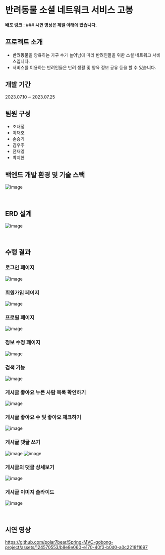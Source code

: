 # 반려동물 소셜 네트워크 서비스 고봉

**배포 링크** : ###
**시연 영상은 제일 아래에 있습니다.**

## 프로젝트 소개
- 반려동물을 양육하는 가구 수가 늘어남에 따라 반려인들을 위한 소셜 네트워크 서비스입니다.
- 서비스를 이용하는 반려인들은 반려 생활 및 양육 정보 공유 등을 할 수 있습니다.

## 개발 기간
2023.07.10 ~ 2023.07.25

## 팀원 구성
- 조태정
- 이재호
- 손승기
- 김우주
- 전재영
- 박지현

## 백엔드 개발 환경 및 기술 스택

![image](https://github.com/polar7bear/Spring-MVC-gobong-project/assets/124570553/217861fc-15b8-4495-a7a4-95e88f254adf)


<br>

## ERD 설계
![image](https://github.com/polar7bear/Spring-MVC-gobong-project/assets/124570553/fa614e37-7017-4f4b-becb-2595a8607d4d)




<br>

## 수행 결과

### 로그인 페이지
![image](https://github.com/polar7bear/Spring-MVC-gobong-project/assets/124570553/0b193a26-b767-46d8-a4e4-26471d2d35fa)

### 회원가입 페이지
![image](https://github.com/polar7bear/Spring-MVC-gobong-project/assets/124570553/0c3a7b7e-e7ba-4918-8d10-f74b98fd3f31)

### 프로필 페이지
![image](https://github.com/polar7bear/Spring-MVC-gobong-project/assets/124570553/9e81bc8a-f6b2-48ab-800a-edecf280f3a8)

### 정보 수정 페이지
![image](https://github.com/polar7bear/Spring-MVC-gobong-project/assets/124570553/b39372ca-112e-4c13-a784-19fb9be1dfed)

### 검색 기능
![image](https://github.com/polar7bear/Spring-MVC-gobong-project/assets/124570553/2eaa764b-e840-4405-9fda-a28b691ba6a0)

### 게시글 좋아요 누른 사람 목록 확인하기
![image](https://github.com/polar7bear/Spring-MVC-gobong-project/assets/124570553/06faa85e-8d3b-4558-8bba-1d4a0777e6fe)

### 게시글 좋아요 수 및 좋아요 체크하기
![image](https://github.com/polar7bear/Spring-MVC-gobong-project/assets/124570553/dcc1d37e-9d24-4b72-a52a-778561efcbac)

### 게시글 댓글 쓰기
![image](https://github.com/polar7bear/Spring-MVC-gobong-project/assets/124570553/e81472ed-3e76-45ab-bd83-b0cfe4313e77)
![image](https://github.com/polar7bear/Spring-MVC-gobong-project/assets/124570553/a506fbf1-8b91-4ba0-9172-5f6568cc6306)

### 게시글의 댓글 상세보기
![image](https://github.com/polar7bear/Spring-MVC-gobong-project/assets/124570553/2a28bdb4-fb52-472d-9b7e-0ec5d824b280)

### 게시글 이미지 슬라이드
![image](https://github.com/polar7bear/Spring-MVC-gobong-project/assets/124570553/4d6a4b29-7ef5-445a-a4d5-ddf25138c61c)

<br>

## 시연 영상



https://github.com/polar7bear/Spring-MVC-gobong-project/assets/124570553/b8e8e060-e170-40f3-b0d0-a0c2218f1697



